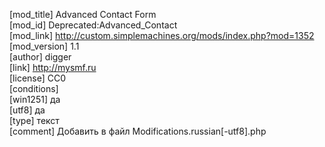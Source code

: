 [mod_title] Advanced Contact Form  
[mod_id] Deprecated:Advanced_Contact  
[mod_link] http://custom.simplemachines.org/mods/index.php?mod=1352  
[mod_version] 1.1  
[author] digger   
[link]  http://mysmf.ru  
[license] CC0  
[conditions]                            
[win1251] да  
[utf8] да  
[type] текст  
[comment] Добавить в файл Modifications.russian[-utf8].php